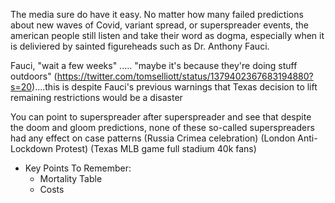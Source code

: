 The media sure do have it easy. No matter how many failed predictions about new waves of Covid, variant spread, or superspreader events, the american people still listen and take their word as dogma, especially when it is deliviered by sainted figureheads such as Dr. Anthony Fauci. 

Fauci, "wait a few weeks" ..... "maybe it's because they're doing stuff outdoors" (https://twitter.com/tomselliott/status/1379402367683194880?s=20)....this is despite Fauci's previous warnings that Texas decision to lift remaining restrictions would be a disaster

You can point to superspreader after superspreader and see that despite the doom and gloom predictions, none of these so-called superspreaders had any effect on case patterns
(Russia Crimea celebration)
(London Anti-Lockdown Protest)
(Texas MLB game full stadium 40k fans)

- Key Points To Remember:
  - Mortality Table
  - Costs
